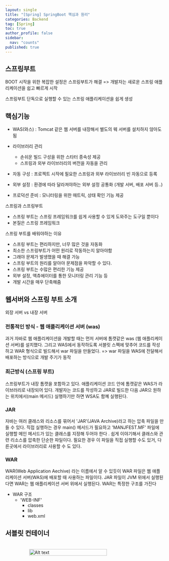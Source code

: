 ```yaml
---
layout: single
title: "[Spring] SpringBoot 핵심과 원리"
categories: Backend
tag: [Spring]
toc: true
author_profile: false
sidebar:
  nav: "counts"
published: true
---
```


## 스프링부트

BOOT
시작을 위한 복잡한 설정은 스프링부트가 해결 => 개발자는 새로운 스프링 애플리케이션을 쉽고 빠르게 시작

스프링부트
단독으로 실행할 수 있는 스프링 애플리케이션을 쉽게 생성

## 핵심기능

- WAS(와스) : Tomcat 같은 웹 서버를 내장해서 별도의 웨 서버를 설치하지 않아도 됨
- 라이브러리 관리

  - 손쉬운 빌드 구성을 위한 스타터 종속성 제공
  - 스프링과 외부 라이브러리의 버전을 자동을 관리

- 자동 구성 : 프로젝트 시작에 필요한 스프링과 외부 라이브러리 빈 자동으로 등록
- 외부 설정 : 환경에 따라 달라져야하는 외부 설정 공통화 (개발 서버, 배포 서버 등..)
- 프로덕션 준비 : 모니터링을 위한 매트릭, 상태 확인 기능 제공

스프링과 스프링부트

- 스프링 부트는 스프링 프레임워크를 쉽게 사용할 수 있게 도와주는 도구일 뿐이다
- 본질은 스프링 프레임워크

스프링 부트를 배워야하는 이유

- 스프링 부트는 편리하지만, 너무 많은 것을 자동화
- 최소한 스프링부트가 어떤 원리로 작동하는지 알아야함
- 그래야 문제가 발생했을 때 해결 가능
- 스프링 부트의 원리를 알아야 문제점을 파악할 수 있다.
- 스프링 부트는 수많은 편리한 기능 제공
- 외부 설정, 액츄에이터를 통한 모니터링 관리 기능 등
- 개발 시간을 매우 단축해줌

## 웹서버와 스프링 부트 소개

외장 서버 vs 내장 서버

### 전통적인 방식 - 웹 애플리케이션 서버 (was)

과거 자바로 웹 애플리케이션을 개발할 때는 먼저 서버에 톰캣같은 was (웹 애플리케이션 서버)를 설치했다. 그리고 WAS에서 동작하도록 서블릿 스펙에 맞추어 코드를 작성하고 WAR 형식으로 빌드해서 war 파일을 만들었다.
=> war 파일을 WAS에 전달해서 배포하는 방식으로 개발 주기가 동작

### 최근방식 (스프링 부트)

스프링부트가 내장 톰캣을 포함하고 있다. 애플리케이션 코드 안에 톰캣같은 WAS가 라이브러리로 내장되어 있다. 개발자는 코드를 작성하고 JAR로 빌드한 다음 JAR으 원하는 위치에서(main 메서드) 실행하기만 하면 WSA도 함꼐 실행된다.

### JAR

자바는 여러 클래스와 리소스를 묶어서 'JAR'(JAVA Archive)라고 하는 압축 파일을 만들 수 있다.
직접 실행하는 경우 main() 메서드가 필요하고 'MANJFEST.MF' 파일에 실행할 메인 메서드가 있는 클래스를 지정해 두어야 한다 .
쉽게 이야기해서 클래스와 관련 리소스를 압축한 단순한 파일이다. 필요한 경우 이 파일을 직접 실행할 수도 있거, 다른곳에서 라이브러리로 사용할 수 도 있다.

### WAR

WAR(Web Application Aechive) 라는 이름에서 알 수 있듯이 WAR 파일은 웹 애플리케이션 서버(WAS)에 배포할 때 사용하는 파일이다.
JAR 파일이 JVM 위에서 실행된다면 WAR는 웹 애플리케이션 서버 위에서 실행된다.
WAR는 특정한 구조를 가진다

- WAR 구조
  - 'WEB-INF'
    - classes
    - lib
    - web.xml

## 서블릿 컨테이너

<div style="display: flex; justify-content: center;">
     <img src="{{site.url}}\images\2024-09-17-spring-boot-basics\was_spring.png" alt="Alt text" style="width: 70%; height: 70%; margin: 20px">
</div>
